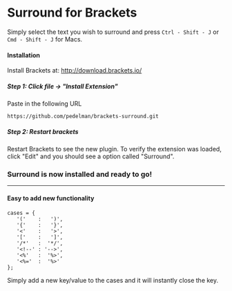 # Surround for Brackets

Simply select the text you wish to surround and press ```Ctrl - Shift - J``` or ``` Cmd - Shift - J``` for Macs.

#### Installation

Install Brackets at: http://download.brackets.io/

##### Step 1: Click file -> "Install Extension"

Paste in the following URL

```
https://github.com/pedelman/brackets-surround.git
```

##### Step 2: Restart brackets
Restart Brackets to see the new plugin. To verify the extension was loaded, click "Edit" and you should see a option called "Surround".

### Surround is now installed and ready to go!

---

#### Easy to add new functionality

```
cases = {
   '('    :   ')',
   '{'    :   '}',
   '<'    :   '>',
   '['    :   ']',
   '/*'   :  '*/',
   '<!--' : '-->',
   '<%'   :  '%>',
   '<%='  :  '%>'
};
```

Simply add a new key/value to the cases and it will instantly close the key.